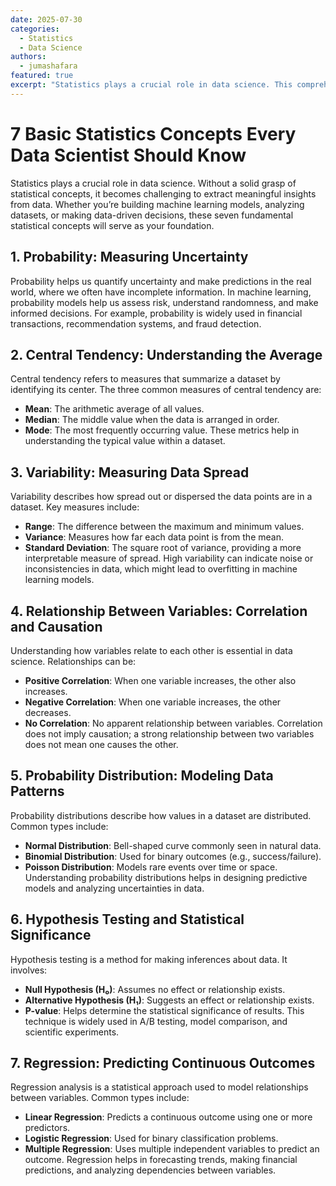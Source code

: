 ```yaml
---
date: 2025-07-30
categories:
  - Statistics
  - Data Science
authors:
  - jumashafara
featured: true
excerpt: "Statistics plays a crucial role in data science. This comprehensive guide covers the fundamental statistical concepts that every data scientist should master, from probability and central tendency to hypothesis testing and regression analysis."
---
```


# 7 Basic Statistics Concepts Every Data Scientist Should Know

Statistics plays a crucial role in data science. Without a solid grasp of statistical concepts, it becomes challenging to extract meaningful insights from data. Whether you’re building machine learning models, analyzing datasets, or making data-driven decisions, these seven fundamental statistical concepts will serve as your foundation.

<!-- more -->

## 1. Probability: Measuring Uncertainty

Probability helps us quantify uncertainty and make predictions in the real world, where we often have incomplete information. In machine learning, probability models help us assess risk, understand randomness, and make informed decisions. For example, probability is widely used in financial transactions, recommendation systems, and fraud detection.

## 2. Central Tendency: Understanding the Average

Central tendency refers to measures that summarize a dataset by identifying its center. The three common measures of central tendency are:

- **Mean**: The arithmetic average of all values.
- **Median**: The middle value when the data is arranged in order.
- **Mode**: The most frequently occurring value.
  These metrics help in understanding the typical value within a dataset.

## 3. Variability: Measuring Data Spread

Variability describes how spread out or dispersed the data points are in a dataset. Key measures include:

- **Range**: The difference between the maximum and minimum values.
- **Variance**: Measures how far each data point is from the mean.
- **Standard Deviation**: The square root of variance, providing a more interpretable measure of spread.
  High variability can indicate noise or inconsistencies in data, which might lead to overfitting in machine learning models.

## 4. Relationship Between Variables: Correlation and Causation

Understanding how variables relate to each other is essential in data science. Relationships can be:

- **Positive Correlation**: When one variable increases, the other also increases.
- **Negative Correlation**: When one variable increases, the other decreases.
- **No Correlation**: No apparent relationship between variables.
  Correlation does not imply causation; a strong relationship between two variables does not mean one causes the other.

## 5. Probability Distribution: Modeling Data Patterns

Probability distributions describe how values in a dataset are distributed. Common types include:

- **Normal Distribution**: Bell-shaped curve commonly seen in natural data.
- **Binomial Distribution**: Used for binary outcomes (e.g., success/failure).
- **Poisson Distribution**: Models rare events over time or space.
  Understanding probability distributions helps in designing predictive models and analyzing uncertainties in data.

## 6. Hypothesis Testing and Statistical Significance

Hypothesis testing is a method for making inferences about data. It involves:

- **Null Hypothesis (H₀)**: Assumes no effect or relationship exists.
- **Alternative Hypothesis (H₁)**: Suggests an effect or relationship exists.
- **P-value**: Helps determine the statistical significance of results.
  This technique is widely used in A/B testing, model comparison, and scientific experiments.

## 7. Regression: Predicting Continuous Outcomes

Regression analysis is a statistical approach used to model relationships between variables. Common types include:

- **Linear Regression**: Predicts a continuous outcome using one or more predictors.
- **Logistic Regression**: Used for binary classification problems.
- **Multiple Regression**: Uses multiple independent variables to predict an outcome.
  Regression helps in forecasting trends, making financial predictions, and analyzing dependencies between variables.
